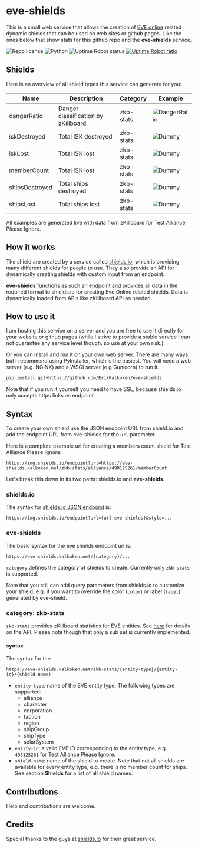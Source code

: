 # eve-shields

This is a small web service that allows the creation of [EVE online](https://en.wikipedia.org/wiki/Eve_Online) related dynamic shields that can be used on web sites or github pages. Like the ones below that show stats for this github repo and the **eve-shields** service.

![Repo license](https://img.shields.io/github/license/ErikKalkoken/eve-shields) ![Python](https://img.shields.io/badge/python-3.5-blue) ![Uptime Robot status](https://img.shields.io/uptimerobot/status/m783377950-d030d9c007b33bdb219ac4e5) 
[![Uptime Robot ratio](https://img.shields.io/uptimerobot/ratio/m783377950-d030d9c007b33bdb219ac4e5)](https://stats.uptimerobot.com/voNrrI7ooP)

## Shields

Here is an overview of all shield types this service can generate for you:

Name | Description | Category | Example
--- | --- | --- | ---
dangerRatio | Danger classification by zKillboard | zkb-stats | ![DangerRatio](https://img.shields.io/endpoint?url=https://eve-shields.kalkoken.net/zkb-stats/alliance/498125261/dangerRatio)
iskDestroyed | Total ISK destroyed | zkb-stats | ![Dummy](https://img.shields.io/endpoint?url=https://eve-shields.kalkoken.net/zkb-stats/alliance/498125261/iskDestroyed)
iskLost | Total ISK lost | zkb-stats | ![Dummy](https://img.shields.io/endpoint?url=https://eve-shields.kalkoken.net/zkb-stats/alliance/498125261/iskLost)
memberCount | Total ISK lost | zkb-stats| ![Dummy](https://img.shields.io/endpoint?url=https://eve-shields.kalkoken.net/zkb-stats/alliance/498125261/memberCount)
shipsDestroyed | Total ships destroyed | zkb-stats | ![Dummy](https://img.shields.io/endpoint?url=https://eve-shields.kalkoken.net/zkb-stats/alliance/498125261/shipsDestroyed)
shipsLost | Total ships lost  | zkb-stats| ![Dummy](https://img.shields.io/endpoint?url=https://eve-shields.kalkoken.net/zkb-stats/alliance/498125261/shipsLost)

All examples are generated live with data from zKillboard for Test Alliance Please Ignore.

## How it works

The shield are created by a service called [shields.io](shields.io), which is providing many different shields for people to use. They also provide an API for dynamically creating shields with custom input from an endpoint.

**eve-shields** functions as such an endpoint and provides all data in the required format to shields.io for creating Eve Online related shields. Data is dynamically loaded from APIs like zKillboard API as needed.

## How to use it

I am hosting this service on a server and you are free to use it directly for your website or github pages (while I strive to provide a stable service I can not guarantee any service level though. so use at your own risk.).

Or you can install and run it on your own web server. There are many ways, but I recommend using PyInstaller, which is the easiest. You will need a web server (e.g. NGINX) and a WSGI server (e.g Gunicorn) to run it.

```bash
pip install git+https://github.com/ErikKalkoken/eve-shields
```

Note that if you run it yourself you need to have SSL, because shields.io only accepts https links as endpoint.

## Syntax

To create your own shield use the JSON endpoint URL from shield.io and add the endpoint URL from eve-shields for the `url` parameter.

Here is a complete example url for creating a members count shield for Test Alliance Please Ignore:

```plain
https://img.shields.io/endpoint?url=https://eve-shields.kalkoken.net/zkb-stats/alliance/498125261/memberCount
```

Let's break this down in its two parts: shields.io and **eve-shields**.

### shields.io

The syntax for [shields.io JSON endpoint](https://shields.io/endpoint) is:

```plain
https://img.shields.io/endpoint?url={url-eve-shields}&style=...
```

### eve-shields

The basic syntax for the  eve shields endpoint url is:

```plain
https://eve-shields.kalkoken.net/{category}/...
```

 `category` defines the category of shields to create. Currently only `zkb-stats` is supported.

Note that you still can add query parameters from shields.io to customize your shield, e.g. if you want to override the color (`color`) or label (`label`) generated by eve-shield.

### category: zkb-stats

`zkb-stats` provides zKillboard statistics for EVE entities.  See [here](https://github.com/zKillboard/zKillboard/wiki/API-(Statistics)) for details on the API. Please note though that only a sub set is currently implemented.

#### syntax

The syntax for the 

```plain
https://eve-shields.kalkoken.net/zkb-stats/{entity-type}/{entity-id}/{shield-name}
```

- `entity-type`: name of the EVE entity type. The following types are supported:
  - alliance
  - character
  - corporation  
  - faction
  - region
  - shipGroup
  - shipType  
  - solarSystem
- `entity-id`: a valid EVE ID corresponding to the entity type, e.g. `498125261` for Test Alliance Please Ignore.
- `shield-name`: name of the shield to create. Note that not all shields are available for every entity type, e.g. there is no member count for ships. See section **Shields** for a list of all shield names.

## Contributions

Help and contributions are welcome.

## Credits

Special thanks to the guys at [shields.io](https://shields.io) for their great service.
